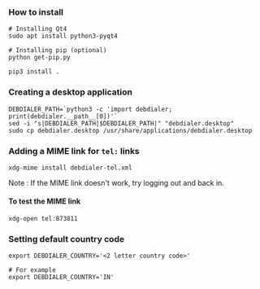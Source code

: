 ### How to install
```
# Installing Qt4
sudo apt install python3-pyqt4

# Installing pip (optional)
python get-pip.py

pip3 install .
```

### Creating a desktop application
```
DEBDIALER_PATH=`python3 -c 'import debdialer; print(debdialer.__path__[0])'`
sed -i "s|DEBDIALER_PATH|$DEBDIALER_PATH|" "debdialer.desktop"
sudo cp debdialer.desktop /usr/share/applications/debdialer.desktop
```
### Adding a MIME link for `tel:` links
```
xdg-mime install debdialer-tel.xml
```
Note : If the MIME link doesn't work, try logging out and back in.<br>
#### To test the MIME link
```
xdg-open tel:873811
```
### Setting default country code
```
export DEBDIALER_COUNTRY='<2 letter country code>'

# For example
export DEBDIALER_COUNTRY='IN'
```
